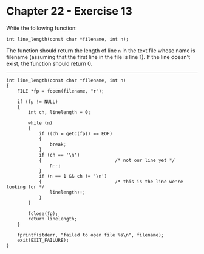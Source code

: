 # Chapter 22 - Exercise 13

Write the following function:

```
int line_length(const char *filename, int n);
```

The function should return the length of line `n` in the text file whose name is filename (assuming that the first line in the file is line 1). If the line doesn't exist, the function should return 0.  

---

```
int line_length(const char *filename, int n)
{
    FILE *fp = fopen(filename, "r");

    if (fp != NULL)
    {
        int ch, linelength = 0; 

        while (n)
        {
            if ((ch = getc(fp)) == EOF)
            {
                break;
            }
            if (ch == '\n')
            {                           /* not our line yet */
                n--;
            }
            if (n == 1 && ch != '\n')
            {                           /* this is the line we're looking for */
                linelength++;
            }
        }

        fclose(fp);
        return linelength;
    }

    fprintf(stderr, "failed to open file %s\n", filename);
    exit(EXIT_FAILURE);
}
```
